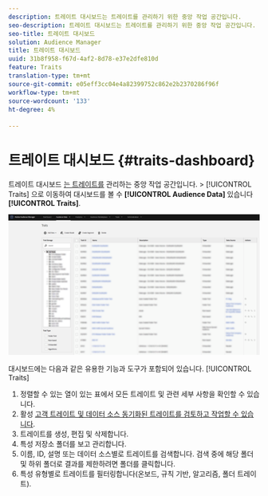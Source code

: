 ```yaml
---
description: 트레이트 대시보드는 트레이트를 관리하기 위한 중앙 작업 공간입니다.
seo-description: 트레이트 대시보드는 트레이트를 관리하기 위한 중앙 작업 공간입니다.
seo-title: 트레이트 대시보드
solution: Audience Manager
title: 트레이트 대시보드
uuid: 31b8f958-f67d-4af2-8d78-e37e2dfe810d
feature: Traits
translation-type: tm+mt
source-git-commit: e05eff3cc04e4a82399752c862e2b2370286f96f
workflow-type: tm+mt
source-wordcount: '133'
ht-degree: 4%

---
```



# 트레이트 대시보드 {#traits-dashboard}

트레이트 대시보드 [는 트레이트를](https://bank.demdex.com/portal/Traits/Traits.ddx#show/list) 관리하는 중앙 작업 공간입니다. > [!UICONTROL Traits] 으로 이동하여 대시보드를 볼 수 **[!UICONTROL Audience Data]** 있습니다 **[!UICONTROL Traits]**.

![](assets/traits-dashboard.png)

<!-- c_tb_dashboard.xml -->

대시보드에는 다음과 같은 유용한 기능과 도구가 포함되어 있습니다. [!UICONTROL Traits]

1. 정렬할 수 있는 열이 있는 표에서 모든 트레이트 및 관련 세부 사항을 확인할 수 있습니다.
2. 활성 [고객 트레이트 및 데이터 소스 동기화된 트레이트를 검토하고 작업할 수 있습니다](../../features/traits/client-activity-synced-audience-traits.md).
3. 트레이트를 생성, 편집 및 삭제합니다.
4. 특성 저장소 폴더를 보고 관리합니다.
5. 이름, ID, 설명 또는 데이터 소스별로 트레이트를 검색합니다. 검색 중에 해당 폴더 및 하위 폴더로 결과를 제한하려면 폴더를 클릭합니다.
6. 특성 유형별로 트레이트를 필터링합니다(온보드, 규칙 기반, 알고리즘, 폴더 트레이트).